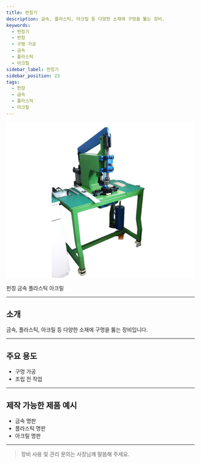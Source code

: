 ```yaml
---
title: 펀칭기
description: 금속, 플라스틱, 아크릴 등 다양한 소재에 구멍을 뚫는 장비.
keywords:
  - 펀칭기
  - 펀칭
  - 구멍 가공
  - 금속
  - 플라스틱
  - 아크릴
sidebar_label: 펀칭기
sidebar_position: 23
tags:
  - 펀칭
  - 금속
  - 플라스틱
  - 아크릴
---
```


<div style={{textAlign:'center'}}>
  <img src="/img/machine/펀칭기.jpeg" alt="펀칭기" style={{maxWidth:'400px', borderRadius:'8px', boxShadow:'0 2px 8px #ccc'}} />
</div>

<span class="badge badge--primary">펀칭</span>
<span class="badge badge--info">금속</span>
<span class="badge badge--info">플라스틱</span>
<span class="badge badge--info">아크릴</span>

---

## 소개
금속, 플라스틱, 아크릴 등 다양한 소재에 구멍을 뚫는 장비입니다.

---

## 주요 용도
- 구멍 가공
- 조립 전 작업

---

## 제작 가능한 제품 예시
- 금속 명판
- 플라스틱 명판
- 아크릴 명판

---

> 장비 사용 및 관리 문의는 사장님께 말씀해 주세요. 